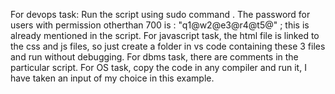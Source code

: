 For devops task:
  Run the script using sudo command . 
  The password for users with permission otherthan 700 is : "q1@w2@e3@r4@t5@" ; this is already mentioned in the script.
For javascript task, the html file is linked to the css and js files, so just create a folder in vs code containing these 3 files and run without debugging.
For dbms task, there are comments in the particular script.
For OS task, copy the code in any compiler and run it, I have taken an input of my choice in this example.
